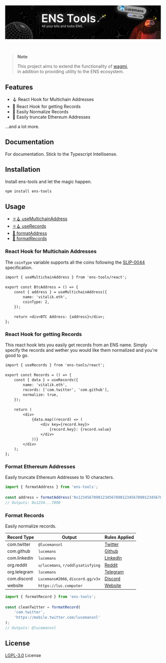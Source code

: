 [![ens-tools](https://raw.githubusercontent.com/v3xlabs/ens-tools/master/.github/banner1.png)](https://www.npmjs.com/package/ens-tools)

<br>

> **Note**
>
> This project aims to extend the functionality of [wagmi](https://wagmi.sh/),<br />
> in addition to providing utility to the ENS ecosystem.

## Features

-   🪝 React Hook for Multichain Addresses
-   💾 React Hook for getting Records
-   💼 Easily Normalize Records
-   📝 Easily truncate Ethereum Addresses

...and a lot more.

## Documentation

For documentation. Stick to the Typescript Intellisense.

## Installation

Install ens-tools and let the magic happen.

```bash
npm install ens-tools
```

## Usage

-   [⚛️🪝 useMultichainAddress](#react-hook-for-multichain-addresses)
-   [⚛️🪝 useRecords](#react-hook-for-getting-records)
-   [📝 formatAddress](#format-ethereum-addresses)
-   [📝 formatRecords](#format-records)

### React Hook for Multichain Addresses

The `coinType` variable supports all the coins following the [SLIP-0044](https://github.com/satoshilabs/slips/blob/master/slip-0044.md) specification.

```tsx
import { useMultichainAddress } from 'ens-tools/react';

export const BtcAddress = () => {
    const { address } = useMultichainAddress({
        name: 'vitalik.eth',
        coinType: 2,
    });

    return <div>BTC Address: {address}</div>;
};
```

### React Hook for getting Records

This react hook lets you easily get records from an ENS name.
Simply specify the records and wether you would like them normalized and you're good to go.

```tsx
import { useRecords } from 'ens-tools/react';

export const Records = () => {
    const { data } = useRecords({
        name: 'vitalik.eth',
        records: ['com.twitter', 'com.github'],
        normalize: true,
    });

    return (
        <div>
            {data.map((record) => (
                <div key={record.key}>
                    {record.key}: {record.value}
                </div>
            ))}
        </div>
    );
};
```

### Format Ethereum Addresses

Easily truncate Ethereum Addresses to 10 characters.

```ts
import { formatAddress } from 'ens-tools';

const address = formatAddress('0x1234567890123456789012345678901234567890');
// Outputs: 0x1234...7890
```

### Format Records

Easily normalize records.

| Record Type  | Output                            | Rules Applied                                                                                        |
| ------------ | --------------------------------- | ---------------------------------------------------------------------------------------------------- |
| com.twitter  | `@lucemansnl`                     | [Twitter](https://github.com/v3xlabs/ens-tools/blob/master/src/format/records/twitter/twitter.ts)    |
| com.github   | `lucemans`                        | [Github](https://github.com/v3xlabs/ens-tools/blob/master/src/format/records/github/github.ts)       |
| com.linkedin | `lucemans`                        | [LinkedIn](https://github.com/v3xlabs/ens-tools/blob/master/src/format/records/linkedin/linkedin.ts) |
| org.reddit   | `u/lucemans`, `r/oddlysatisfying` | [Reddit](https://github.com/v3xlabs/ens-tools/blob/master/src/format/records/reddit/reddit.ts)       |
| org.telegram | `lucemans`                        | [Telegram](https://github.com/v3xlabs/ens-tools/blob/master/src/format/records/telegram/telegram.ts) |
| com.discord  | `Lucemans#2066`, `discord.gg/v3x` | [Discord](https://github.com/v3xlabs/ens-tools/blob/master/src/format/records/discord/discord.ts)    |
| website      | `https://luc.computer`            | [Website](https://github.com/v3xlabs/ens-tools/blob/master/src/format/records/website/website.ts)    |

```ts
import { formatRecord } from 'ens-tools';

const cleanTwitter = formatRecord(
    'com.twitter',
    'https://mobile.twitter.com/lucemansnl'
);
// Outputs: @lucemansnl
```

## License

[LGPL-3.0](/LICENSE) License
